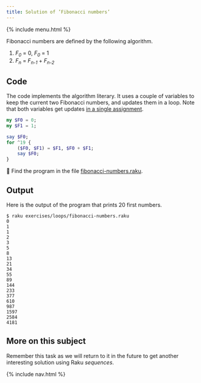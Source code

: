 ```yaml
---
title: Solution of ’Fibonacci numbers’
---
```


{% include menu.html %}

Fibonacci numbers are defined by the following algorithm.

1. _F<sub>0</sub>_ = 0, _F<sub>0</sub>_ = 1
2. _F<sub>n</sub>_ = _F<sub>n-1</sub>_ + _F<sub>n-2</sub>_

## Code

The code implements the algorithm literary. It uses a couple of variables to keep the current two Fibonacci numbers, and updates them in a loop. Note that both variables get updates [in a single assignment](/raku-course/essentials/scalar-variables/assigning-a-value/#multiple-assignment). 

```raku
my $F0 = 0;
my $F1 = 1;

say $F0;
for ^19 {
    ($F0, $F1) = $F1, $F0 + $F1;
    say $F0;
}
```

🦋 Find the program in the file [fibonacci-numbers.raku](https://github.com/ash/raku-course/blob/master/exercises/loops/fibonacci-numbers.raku).

## Output

Here is the output of the program that prints 20 first numbers.

```console
$ raku exercises/loops/fibonacci-numbers.raku
0
1
1
2
3
5
8
13
21
34
55
89
144
233
377
610
987
1597
2584
4181
```

## More on this subject

Remember this task as we will return to it in the future to get another interesting solution using Raku _sequences_.

{% include nav.html %}
